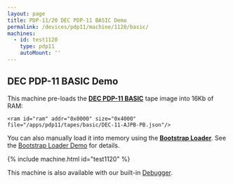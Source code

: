 ```yaml
---
layout: page
title: PDP-11/20 DEC PDP-11 BASIC Demo
permalink: /devices/pdp11/machine/1120/basic/
machines:
  - id: test1120
    type: pdp11
    autoMount: ''
---
```


DEC PDP-11 BASIC Demo
---------------------

This machine pre-loads the **[DEC PDP-11 BASIC](/apps/pdp11/tapes/basic/)** tape image into 16Kb of RAM:

	<ram id="ram" addr="0x0000" size="0x4000" file="/apps/pdp11/tapes/basic/DEC-11-AJPB-PB.json"/>

You can also manually load it into memory using the **[Bootstrap Loader](/apps/pdp11/boot/bootstrap/)**.
See the [Bootstrap Loader Demo](/devices/pdp11/machine/1120/bootstrap/) for details.

{% include machine.html id="test1120" %}

This machine is also available with our built-in [Debugger](debugger/).
